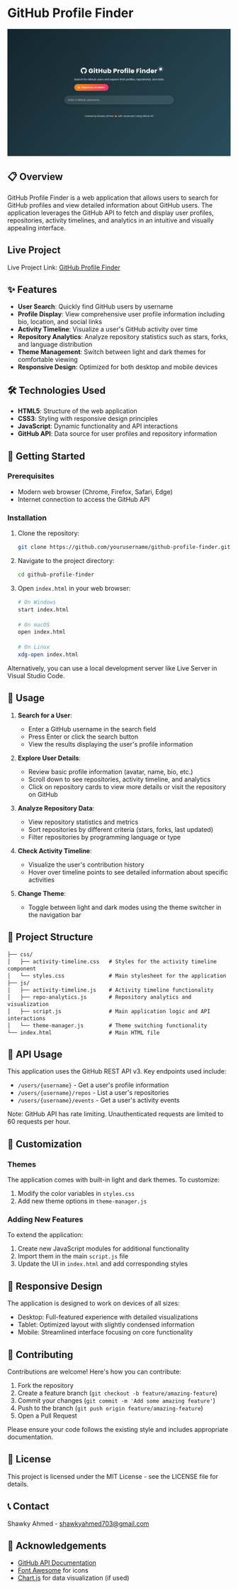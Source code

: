 # GitHub Profile Finder

![GitHub Profile Finder](./Screenshot.png)

## 📋 Overview

GitHub Profile Finder is a web application that allows users to search for GitHub profiles and view detailed information about GitHub users. The application leverages the GitHub API to fetch and display user profiles, repositories, activity timelines, and analytics in an intuitive and visually appealing interface.

## Live Project

Live Project Link: [GitHub Profile Finder](https://qs3h.github.io/GitHub-Profile-Finder/)

## ✨ Features

- **User Search**: Quickly find GitHub users by username
- **Profile Display**: View comprehensive user profile information including bio, location, and social links
- **Activity Timeline**: Visualize a user's GitHub activity over time
- **Repository Analytics**: Analyze repository statistics such as stars, forks, and language distribution
- **Theme Management**: Switch between light and dark themes for comfortable viewing
- **Responsive Design**: Optimized for both desktop and mobile devices

## 🛠️ Technologies Used

- **HTML5**: Structure of the web application
- **CSS3**: Styling with responsive design principles
- **JavaScript**: Dynamic functionality and API interactions
- **GitHub API**: Data source for user profiles and repository information

## 🚀 Getting Started

### Prerequisites

- Modern web browser (Chrome, Firefox, Safari, Edge)
- Internet connection to access the GitHub API

### Installation

1. Clone the repository:

   ```bash
   git clone https://github.com/yourusername/github-profile-finder.git
   ```

2. Navigate to the project directory:

   ```bash
   cd github-profile-finder
   ```

3. Open `index.html` in your web browser:

   ```bash
   # On Windows
   start index.html

   # On macOS
   open index.html

   # On Linux
   xdg-open index.html
   ```

Alternatively, you can use a local development server like Live Server in Visual Studio Code.

## 📖 Usage

1. **Search for a User**:

   - Enter a GitHub username in the search field
   - Press Enter or click the search button
   - View the results displaying the user's profile information

2. **Explore User Details**:

   - Review basic profile information (avatar, name, bio, etc.)
   - Scroll down to see repositories, activity timeline, and analytics
   - Click on repository cards to view more details or visit the repository on GitHub

3. **Analyze Repository Data**:

   - View repository statistics and metrics
   - Sort repositories by different criteria (stars, forks, last updated)
   - Filter repositories by programming language or type

4. **Check Activity Timeline**:

   - Visualize the user's contribution history
   - Hover over timeline points to see detailed information about specific activities

5. **Change Theme**:
   - Toggle between light and dark modes using the theme switcher in the navigation bar

## 🧩 Project Structure

```
├── css/
│   ├── activity-timeline.css   # Styles for the activity timeline component
│   └── styles.css              # Main stylesheet for the application
├── js/
│   ├── activity-timeline.js    # Activity timeline functionality
│   ├── repo-analytics.js       # Repository analytics and visualization
│   ├── script.js               # Main application logic and API interactions
│   └── theme-manager.js        # Theme switching functionality
└── index.html                  # Main HTML file
```

## 🔄 API Usage

This application uses the GitHub REST API v3. Key endpoints used include:

- `/users/{username}` - Get a user's profile information
- `/users/{username}/repos` - List a user's repositories
- `/users/{username}/events` - Get a user's activity events

Note: GitHub API has rate limiting. Unauthenticated requests are limited to 60 requests per hour.

## 🎨 Customization

### Themes

The application comes with built-in light and dark themes. To customize:

1. Modify the color variables in `styles.css`
2. Add new theme options in `theme-manager.js`

### Adding New Features

To extend the application:

1. Create new JavaScript modules for additional functionality
2. Import them in the main `script.js` file
3. Update the UI in `index.html` and add corresponding styles

## 📱 Responsive Design

The application is designed to work on devices of all sizes:

- Desktop: Full-featured experience with detailed visualizations
- Tablet: Optimized layout with slightly condensed information
- Mobile: Streamlined interface focusing on core functionality

## 🤝 Contributing

Contributions are welcome! Here's how you can contribute:

1. Fork the repository
2. Create a feature branch (`git checkout -b feature/amazing-feature`)
3. Commit your changes (`git commit -m 'Add some amazing feature'`)
4. Push to the branch (`git push origin feature/amazing-feature`)
5. Open a Pull Request

Please ensure your code follows the existing style and includes appropriate documentation.

## 📄 License

This project is licensed under the MIT License - see the LICENSE file for details.

## 📞 Contact

Shawky Ahmed - [shawkyahmed703@gmail.com](mailto:shawkyahmed703@gmail.com)

## 🙏 Acknowledgements

- [GitHub API Documentation](https://docs.github.com/en/rest)
- [Font Awesome](https://fontawesome.com/) for icons
- [Chart.js](https://www.chartjs.org/) for data visualization (if used)

